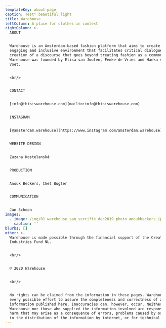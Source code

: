 ```yaml
---
templateKey: about-page
caption: Test* beautiful light
title: Warehouse
leftColumn: A place for clothes in context
rightColumn: >-
  ABOUT


  Warehouse is an Amsterdam-based fashion platform that aims to create an open,
  engaging and inclusive environment that facilitates critical dialogue and the
  creation of a discourse that goes beyond treating fashion as a commodity.
  Warehouse was founded by Elisa van Joolen, Femke de Vries and Hanka van der
  Voet.


  <br/>


  CONTACT


  [info@thisiswarehouse.com](mailto:info@thisiswarehouse.com)


  INSTAGRAM


  [@amsterdam.warehouse](https://www.instagram.com/amsterdam.warehouse)


  WEBSITE DESIGN


  Zuzana Kostelanská


  PRODUCTION


  Anouk Beckers, Chet Bugter


  COMMUNICATION


  Jan Schoon
images:
  - image: /img/01_warehouse_san_serriffe_dec2019_photo_anoukbeckers.jpg
    caption: ''
blurbs: []
other: >-
  Warehouse is made possible through the financial support of the Creative
  Industries Fund NL.


  <br/>


  © 2020 Warehouse


  <br/>


  No rights can be claimed from the information in these pages. Warehouse makes
  every possible effort to assure the completeness and correctness of all
  information published here. Inaccuracies can, however, occur. Neither
  Warehouse nor those who supplied the information involved are responsible for
  harm that may arise as a consequence of errors, problems caused by or inherent
  in the distribution of the information by internet, or for technical failures.
---
```

